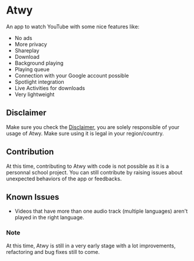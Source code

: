 # Atwy

An app to watch YouTube with some nice features like:
- No ads
- More privacy
- Shareplay
- Download
- Background playing
- Playing queue
- Connection with your Google account possible
- Spotlight integration
- Live Activities for downloads
- Very lightweight

## Disclaimer
Make sure you check the [Disclaimer](https://github.com/b5i/Atwy/blob/main/DISCLAIMER.md), you are solely responsible of your usage of Atwy. Make sure using it is legal in your region/country.
 
## Contribution
At this time, contributing to Atwy with code is not possible as it is a personnal school project. You can still contribute by raising issues about unexpected behaviors of the app or feedbacks.

## Known Issues
- Videos that have more than one audio track (multiple languages) aren't played in the right language.

### Note
At this time, Atwy is still in a very early stage with a lot improvements, refactoring and bug fixes still to come.
